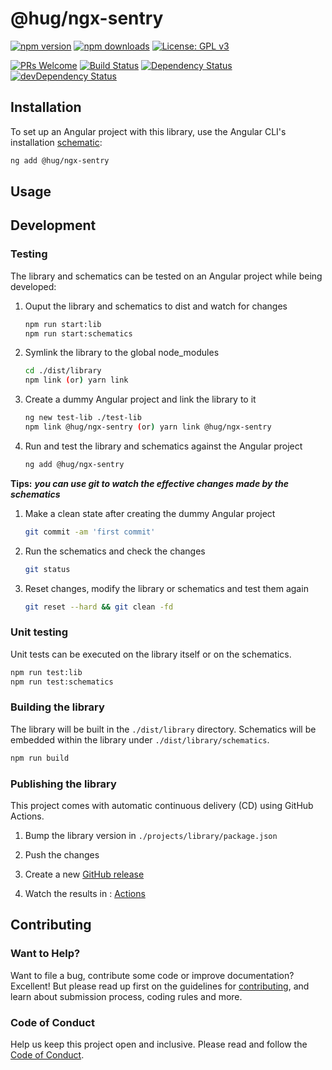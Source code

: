 # @hug/ngx-sentry

[![npm version](https://img.shields.io/npm/v/@hug/ngx-sentry.svg?logo=npm&logoColor=fff&label=NPM+package&color=limegreen)](https://www.npmjs.com/package/@hug/ngx-sentry) [![npm downloads](https://img.shields.io/npm/dm/@hug/ngx-sentry.svg?style=flat-square)](https://npmcharts.com/compare/@hug/ngx-sentry?minimal=true) [![License: GPL v3](https://img.shields.io/badge/License-GPLv3-blue.svg)](https://www.gnu.org/licenses/gpl-3.0)

[![PRs Welcome](https://img.shields.io/badge/PRs-welcome-brightgreen.svg?style=flat-square)](http://makeapullrequest.com) [![Build Status](https://github.com/GITHUG_REPO_NAME/workflows/CI/badge.svg)](https://github.com/GITHUG_REPO_NAME/actions?query=workflow:CI) [![Dependency Status](https://img.shields.io/david/GITHUG_REPO_NAME.svg?style=flat-square)](https://david-dm.org/GITHUG_REPO_NAME) [![devDependency Status](https://img.shields.io/david/dev/GITHUG_REPO_NAME.svg?style=flat-square)](https://david-dm.org/GITHUG_REPO_NAME#info=devDependencies)

<!-- edit: description -->

## Installation

To set up an Angular project with this library, use the Angular CLI's installation [schematic][schematics]:

```sh
ng add @hug/ngx-sentry
```

<!-- edit:
The ng add command will install the library and ask the following questions to determine which features to include:

1. lorem ipsum
2. lorem ipsum

The ng add command will additionally perform the following configurations:

* lorem ipsum
* lorem ipsum
-->


## Usage

<!-- edit: usage -->


## Development

### Testing

The library and schematics can be tested on an Angular project while being developed:

1. Ouput the library and schematics to dist and watch for changes

   ```sh
   npm run start:lib
   npm run start:schematics
   ```

2. Symlink the library to the global node_modules

   ```sh
   cd ./dist/library
   npm link (or) yarn link
   ```

3. Create a dummy Angular project and link the library to it

   ```sh
   ng new test-lib ./test-lib
   npm link @hug/ngx-sentry (or) yarn link @hug/ngx-sentry
   ```

4. Run and test the library and schematics against the Angular project

   ```sh
   ng add @hug/ngx-sentry
   ```

**Tips:** ***you can use git to watch the effective changes made by the schematics***

1. Make a clean state after creating the dummy Angular project

   ```sh
   git commit -am 'first commit'
   ```

2. Run the schematics and check the changes

   ```sh
   git status
   ```

3. Reset changes, modify the library or schematics and test them again

   ```sh
   git reset --hard && git clean -fd
   ```

### Unit testing

Unit tests can be executed on the library itself or on the schematics.

```sh
npm run test:lib
npm run test:schematics
```

### Building the library

The library will be built in the `./dist/library` directory.
Schematics will be embedded within the library under `./dist/library/schematics`.

```sh
npm run build
```

### Publishing the library

This project comes with automatic continuous delivery (CD) using GitHub Actions.

1. Bump the library version in `./projects/library/package.json`

2. Push the changes

3. Create a new [GitHub release](https://github.com/@hug/ngx-sentry/releases/new)

4. Watch the results in : [Actions](https://github.com/@hug/ngx-sentry/actions)


## Contributing

### Want to Help?

Want to file a bug, contribute some code or improve documentation? Excellent!
But please read up first on the guidelines for [contributing][contributing], and learn about submission process, coding rules and more.

### Code of Conduct

Help us keep this project open and inclusive.
Please read and follow the [Code of Conduct][codeofconduct].




[schematics]: https://angular.io/guide/schematics-for-libraries
[contributing]: CONTRIBUTING.md
[codeofconduct]: CODE_OF_CONDUCT.md
